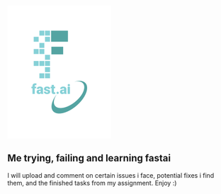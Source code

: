 ![Image of fast.ai logo](images/logo.png)

## Me trying, failing and learning fastai

I will upload and comment on certain issues i face, potential fixes i find them, and the finished tasks from my assignment.
Enjoy :)

